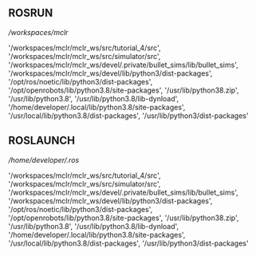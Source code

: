 ## ROSRUN

*/workspaces/mclr*

'/workspaces/mclr/mclr_ws/src/tutorial_4/src', 
'/workspaces/mclr/mclr_ws/src/simulator/src', 
'/workspaces/mclr/mclr_ws/devel/.private/bullet_sims/lib/bullet_sims', 
'/workspaces/mclr/mclr_ws/devel/lib/python3/dist-packages', 
'/opt/ros/noetic/lib/python3/dist-packages', 
'/opt/openrobots/lib/python3.8/site-packages', 
'/usr/lib/python38.zip', 
'/usr/lib/python3.8', 
'/usr/lib/python3.8/lib-dynload', 
'/home/developer/.local/lib/python3.8/site-packages', 
'/usr/local/lib/python3.8/dist-packages', 
'/usr/lib/python3/dist-packages'

## ROSLAUNCH

*/home/developer/.ros*

'/workspaces/mclr/mclr_ws/src/tutorial_4/src', 
'/workspaces/mclr/mclr_ws/src/simulator/src', 
'/workspaces/mclr/mclr_ws/devel/.private/bullet_sims/lib/bullet_sims', 
'/workspaces/mclr/mclr_ws/devel/lib/python3/dist-packages', 
'/opt/ros/noetic/lib/python3/dist-packages', 
'/opt/openrobots/lib/python3.8/site-packages', 
'/usr/lib/python38.zip', 
'/usr/lib/python3.8', 
'/usr/lib/python3.8/lib-dynload', 
'/home/developer/.local/lib/python3.8/site-packages', 
'/usr/local/lib/python3.8/dist-packages', 
'/usr/lib/python3/dist-packages'